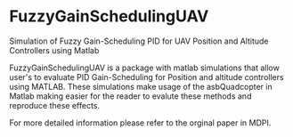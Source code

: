 # FuzzyGainSchedulingUAV
Simulation of Fuzzy Gain-Scheduling PID for UAV Position and Altitude Controllers using Matlab

FuzzyGainSchedulingUAV is a package with matlab simulations that allow user's to evaluate PID Gain-Scheduling for Position and altitude controllers using MATLAB. These simulations make usage of the asbQuadcopter in Matlab making easier for the reader to evalute these methods and reproduce these effects. 

For more detailed information please refer to the orginal paper in MDPI.
